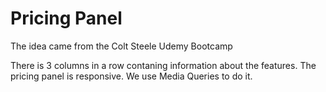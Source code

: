 # **Pricing Panel**

The idea came from the Colt Steele Udemy Bootcamp

There is 3 columns in a row contaning information about the features.
The pricing panel is responsive. We use Media Queries to do it. 
